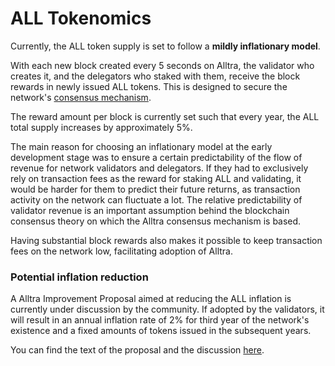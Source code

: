 # ALL Tokenomics

Currently, the ALL token supply is set to follow a **mildly inflationary model**. 

With each new block created every 5 seconds on Alltra, the validator who creates it, and the delegators who staked with them, receive the block rewards in newly issued ALL tokens. This is designed to secure the network's [consensus mechanism](https://docs.alltra.global/general/fuse-network-blockchain/fuse-consensus). 

The reward amount per block is currently set such that every year, the ALL total supply increases by approximately 5%.

The main reason for choosing an inflationary model at the early development stage was to ensure a certain predictability of the flow of revenue for network validators and delegators. If they had to exclusively rely on transaction fees as the reward for staking ALL and validating, it would be harder for them to predict their future returns, as transaction activity on the network can fluctuate a lot. The relative predictability of validator revenue is an important assumption behind the blockchain consensus theory on which the Alltra consensus mechanism is based.  

Having substantial block rewards also makes it possible to keep transaction fees on the network low, facilitating adoption of Alltra.

### Potential inflation reduction  

A Alltra Improvement Proposal aimed at reducing the ALL inflation  is currently under discussion by the community. If adopted by the validators, it will result in an annual inflation rate of 2% for third year of the network's existence and a fixed amounts of tokens issued in the subsequent years.

You can find the text of the proposal and the discussion [here](https://forum.alltra.global/t/changing-fuse-network-inflation-rate/102).   
